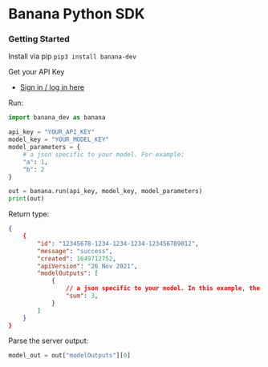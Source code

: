 # Banana Python SDK

### Getting Started

Install via pip
`pip3 install banana-dev`

Get your API Key
- [Sign in / log in here](https://app.banana.dev)

Run:
```python
import banana_dev as banana

api_key = "YOUR_API_KEY"
model_key = "YOUR_MODEL_KEY"
model_parameters = {
    # a json specific to your model. For example:
    "a": 1,
    "b": 2
}

out = banana.run(api_key, model_key, model_parameters)
print(out)
```

Return type:
```json
{
    {
        "id": "12345678-1234-1234-1234-123456789012", 
        "message": "success", 
        "created": 1649712752, 
        "apiVersion": "26 Nov 2021", 
        "modelOutputs": [
            {
                // a json specific to your model. In this example, the sum of "a" and "b" from the above model_parameters
                "sum": 3, 
            }
        ]
    }
}
```

Parse the server output:
```python
model_out = out["modelOutputs"][0]
```